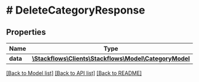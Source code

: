 # # DeleteCategoryResponse

## Properties

Name | Type | Description | Notes
------------ | ------------- | ------------- | -------------
**data** | [**\Stackflows\Clients\Stackflows\Model\CategoryModel**](CategoryModel.md) |  | [optional]

[[Back to Model list]](../../README.md#models) [[Back to API list]](../../README.md#endpoints) [[Back to README]](../../README.md)
